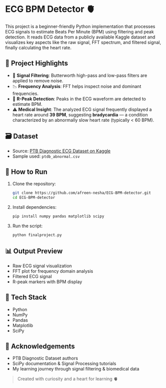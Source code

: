 # ECG BPM Detector 🫀

This project is a beginner-friendly Python implementation that processes ECG signals to estimate Beats Per Minute (BPM) using filtering and peak detection. It reads ECG data from a publicly available Kaggle dataset and visualizes key aspects like the raw signal, FFT spectrum, and filtered signal, finally calculating the heart rate.

## 📌 Project Highlights

- 🧠 **Signal Filtering**: Butterworth high-pass and low-pass filters are applied to remove noise.
- 📉 **Frequency Analysis**: FFT helps inspect noise and dominant frequencies.
- 🔺 **R-Peak Detection**: Peaks in the ECG waveform are detected to estimate BPM.
- ⚠️ **Medical Insight**: The analyzed ECG signal frequently displayed a heart rate around **39 BPM**, suggesting **bradycardia** — a condition characterized by an abnormally slow heart rate (typically < 60 BPM).

## 🗃️ Dataset

- Source: [PTB Diagnostic ECG Dataset on Kaggle](https://www.kaggle.com/datasets/shayanfazeli/heartbeat)
- Sample used: `ptdb_abnormal.csv`

## 🚀 How to Run

1. Clone the repository:
   ```bash
   git clone https://github.com/afreen-nesha/ECG-BPM-detector.git
   cd ECG-BPM-detector
   ```

2. Install dependencies:
   ```bash
   pip install numpy pandas matplotlib scipy
   ```

3. Run the script:
   ```bash
   python finalproject.py
   ```

## 📊 Output Preview

- Raw ECG signal visualization  
- FFT plot for frequency domain analysis  
- Filtered ECG signal  
- R-peak markers with BPM display

## 🧰 Tech Stack

- Python
- NumPy
- Pandas
- Matplotlib
- SciPy

## 🙏 Acknowledgements

- PTB Diagnostic Dataset authors
- SciPy documentation & Signal Processing tutorials
- My learning journey through signal filtering & biomedical data
  
> Created with curiosity and a heart for learning 🫀
